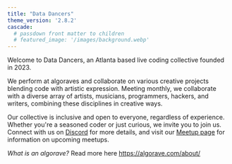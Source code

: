 ```yaml
---
title: "Data Dancers"
theme_version: '2.8.2'
cascade:
  # passdown front matter to children 
  # featured_image: '/images/background.webp'
---
```


Welcome to Data Dancers, an Atlanta based live coding collective founded in 2023.

We perform at algoraves and collaborate on various creative projects blending code with artistic expression. Meeting monthly, we collaborate with a diverse array of artists, musicians, programmers, hackers, and writers, combining these disciplines in creative ways.

Our collective is inclusive and open to everyone, regardless of experience. Whether you're a seasoned coder or just curious, we invite you to join us. Connect with us on [Discord](https://discord.gg/xs5ztf6THf) for more details, and visit our [Meetup page](https://data-dancers.github.io/meetups/) for information on upcoming meetups.

*What is an algorave?* Read more here https://algorave.com/about/


<!--
Small logo
<svg version="1.0" viewBox="0 0 107.42 95" xmlns="http://www.w3.org/2000/svg"><path id="outputC" d="m83.133 75h18.618" fill="none" stroke="currentColor" stroke-width="1.726"/><path id="outputS" d="m83.233 20h18.618" fill="none" stroke="currentColor" stroke-width="1.726"/><g id="inputB" transform="translate(-36.687,-2.0002)"><path d="m91.523 87h-38.726v-55" fill="none" stroke="currentColor" stroke-width="1.726"/><path d="m90.876 32h-49.152" fill="none" stroke="currentColor" stroke-width="1.726"/><path d="m55.293 32a2.5 2.5 0 1 1-5 0 2.5 2.5 0 1 1 5 0z" fill="currentColor"/></g><g id="inputA" transform="translate(-36.687,-2.0002)"><path d="m90.778 67h-23.087v-55" fill="none" stroke="currentColor" stroke-width="1.726"/><path d="m90.876 12h-49.152" fill="none" stroke="currentColor" stroke-width="1.726"/><path d="m70.151 12a2.5 2.5 0 1 1-5 0 2.5 2.5 0 1 1 5 0z" fill="currentColor"/><path d="m42.687 12a2.5 2.5 0 1 1-5 0 2.5 2.5 0 1 1 5 0z" fill="none" stroke="#000" stroke-width="2"/></g><g transform="translate(-36.687,-2.0002)" fill="none" stroke="#000" stroke-width="2"><path d="m42.687 32a2.5 2.5 0 1 1-5 0 2.5 2.5 0 1 1 5 0z"/><path d="m143.11 22a2.5 2.5 0 1 1-5 0 2.5 2.5 0 1 1 5 0z"/><path d="m143.11 77a2.5 2.5 0 1 1-5 0 2.5 2.5 0 1 1 5 0z"/></g><g transform="matrix(.74473 0 0 1 31.005 50)" stroke-width="0"><path d="m30 5v40h20.476c11.268 0 19.994-9 20-20 0-11-8.7321-20-20-20h-19.048zm2.8571 2.8571h17.619c9.7607 1e-7 16.667 7.64 16.667 17.143s-7.3822 17.143-17.143 17.143h-17.143z"/></g><g transform="matrix(.74473 0 0 1 50.838 -44.5)" stroke-width="0"><path d="m-2.25 81.5c-1.597 2.644-2.25 3-2.25 3h-3.656l2-2.438c-2.5e-4 5.05e-4 5.656-6.9995 5.656-17.562 0-10.563-5.656-17.563-5.656-17.563l-2-2.437h3.656c0.78125 0.9375 1.4219 1.6562 2.2188 3 1.8727 3.0998 4.7812 9.0266 4.7812 17 0 7.9506-2.8967 13.879-4.75 17z"/><path d="m-2.406 44.5 2 2.437s5.656 7 5.656 17.563c0 10.562-5.656 17.562-5.656 17.562l-2 2.438h17.156c2.408 0 7.689 0.024 13.625-2.4062 5.9353-2.4308 12.537-7.3433 17.688-16.875l0.40865-0.71875-0.40865-0.71875c-10.303-19.066-26.556-19.281-31.312-19.281h-17.156zm5.8748 3h11.281c4.6842 0 18.287-0.13021 27.969 17-4.7668 8.4291-10.521 12.684-15.719 14.812-5.3607 2.1954-9.8419 2.1875-12.25 2.1875h-11.25c1.8736-3.1084 4.75-9.0494 4.75-17 0-7.9734-2.9085-13.9-4.7812-17z"/></g></svg>
-->

<!--
Big logo
<svg id="logo" version="1.0" viewBox="0 0 162.48 95" xmlns="http://www.w3.org/2000/svg"><g id="inputA" transform="translate(-36.687,-2.0002)"><path d="m90.778 67h-23.087v-55" fill="none" stroke="currentColor" stroke-width="1.726"/><path d="m90.876 12h-49.152" fill="none" stroke="currentColor" stroke-width="1.726"/><path d="m70.151 12a2.5 2.5 0 1 1-5 0 2.5 2.5 0 1 1 5 0z" fill="currentColor"/><path d="m42.687 12a2.5 2.5 0 1 1-5 0 2.5 2.5 0 1 1 5 0z" fill="none" stroke="currentColor" stroke-width="2"/></g><g id="inputB"><path d="m54.836 85h-38.726v-55" fill="none" stroke="currentColor" stroke-width="1.726"/><path d="m54.189 30h-49.152" fill="none" stroke="currentColor" stroke-width="1.726"/><path d="m18.606 30a2.5 2.5 0 1 1-5 0 2.5 2.5 0 1 1 5 0z" fill="currentColor"/><path d="m6 30a2.5 2.5 0 1 1-5 0 2.5 2.5 0 1 1 5 0z" fill="none" stroke="currentColor" stroke-width="2"/></g><g id="outputS" fill="none" stroke="currentColor"><path d="m83.623 20h8.4364v-6.9296h7.7131v15.5h8.3949v-15.718h4.3453" stroke="currentColor" stroke-width="1.726"/><path d="m126.3 30.95a2.5 2.5 0 1 1-5 0 2.5 2.5 0 1 1 5 0z" stroke-width="2"/><path d="m108.17 12.853h-4.3176" stroke-width="1.726"/><path d="m108.17 28.57h7.9477v-15.888h7.6857v15.768" stroke-width="1.73"/><path d="m92.059 20h7.6002" stroke-width="1.726"/><path d="m116.07 20h7.7304" stroke-width="1.726"/><path d="m92.059 20v9.5419" stroke-width="1.8436"/></g><g id="outputC" fill="none" stroke="currentColor"><path d="m83.133 75h7.7269" stroke="currentColor" stroke-width="1.726"/><path d="m161.48 67.043a2.5 2.5 0 1 1-5 0 2.5 2.5 0 1 1 5 0z" stroke-width="2"/><g stroke-width="1.726"><path d="m90.86 75v-7.584h7.5461v17.318h5.1678v-18.151m0.0614 0.3221 7.2057 18.099m0.0719 0.33696-0.0166-18.85"/><path d="m110.9 84.493h4.9436v-17.141h7.686"/><path d="m115.84 84.493h12.26v-17.249h6.923"/><path d="m128.1 84.493h10.692v-17.286h6.7599v7.5837h-6.753m0.16133-0.17257 6.6611 9.2902h12.179v-9.2256h-8.388v-7.4763h7.9989"/><path d="m90.86 85.646v-10.646h7.3841"/><path d="m128.1 75h5.0728"/></g></g><g transform="matrix(.74473 0 0 1 31.005 50)" stroke-width="0"><path d="m30 5v40h20.476c11.268 0 19.994-9 20-20 0-11-8.7321-20-20-20h-19.048zm2.8571 2.8571h17.619c9.7607 1e-7 16.667 7.64 16.667 17.143s-7.3822 17.143-17.143 17.143h-17.143z" fill="currentColor"/></g><g transform="matrix(.74473 0 0 1 50.838 -44.5)" fill="currentColor" stroke-width="0"><path d="m-2.25 81.5c-1.597 2.644-2.25 3-2.25 3h-3.656l2-2.438c-2.5e-4 5.05e-4 5.656-6.9995 5.656-17.562 0-10.563-5.656-17.563-5.656-17.563l-2-2.437h3.656c0.78125 0.9375 1.4219 1.6562 2.2188 3 1.8727 3.0998 4.7812 9.0266 4.7812 17 0 7.9506-2.8967 13.879-4.75 17z"/><path d="m-2.406 44.5 2 2.437s5.656 7 5.656 17.563c0 10.562-5.656 17.562-5.656 17.562l-2 2.438h17.156c2.408 0 7.689 0.024 13.625-2.4062 5.9353-2.4308 12.537-7.3433 17.688-16.875l0.40865-0.71875-0.40865-0.71875c-10.303-19.066-26.556-19.281-31.312-19.281h-17.156zm5.8748 3h11.281c4.6842 0 18.287-0.13021 27.969 17-4.7668 8.4291-10.521 12.684-15.719 14.812-5.3607 2.1954-9.8419 2.1875-12.25 2.1875h-11.25c1.8736-3.1084 4.75-9.0494 4.75-17 0-7.9734-2.9085-13.9-4.7812-17z"/></g></svg>

<script type="text/javascript">
window.animHandle = 0
const logo = document.querySelector("#logo")
function animateLogo() {
  const r = () => Math.floor(Math.random() * 255)
  const toColor = v => "#" + v.map(c => c.toString(16).padStart(2, "0")).join("")
  // Pick random input colors
  const inputs = [[r(), r(), r()], [r(), r(), r()]]
  let outputs = [[], []]
  // XOR and AND the input colors together to generate the output colors!
  for (let i = 0; i < inputs[0].length; i++) {
    outputs[0][i] = inputs[0][i] ^ inputs[1][i]
    outputs[1][i] = inputs[0][i] & inputs[1][i]
  }
  // Animate the SVG
  // inputs[0] = inputs[1] = outputs[0] = outputs[1] = [255, 255, 255]
  logo.querySelector("#inputA").style.color = toColor(inputs[0])
  logo.querySelector("#inputB").style.color = toColor(inputs[1])
  logo.querySelector("#outputS").style.color = toColor(outputs[0])
  logo.querySelector("#outputC").style.color = toColor(outputs[1])
  window.animHandle = setTimeout(animateLogo, 60 / 145 * 1000)
}

window.onload = () => {
  if (!window.animHandle) {
    animateLogo()
  }
  document.querySelector("#logo").style.color = "white"
}
</script>
-->
